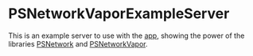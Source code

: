 # PSNetworkVaporExampleServer

This is an example server to use with the [app](https://github.com/tiagopoleze/PSNetworkVaporExampleApp), showing the power of the libraries [PSNetwork](https://github.com/tiagopoleze/PSNetwork) and [PSNetworkVapor](https://github.com/tiagopoleze/PSNetworkVapor).
